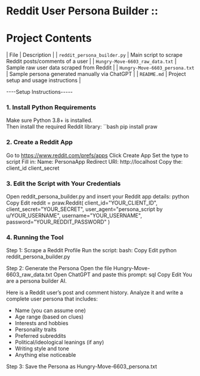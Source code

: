 # Reddit User Persona Builder ::
# Project Contents

| File | Description |
| `reddit_persona_builder.py` | Main script to scrape Reddit posts/comments of a user |
| `Hungry-Move-6603_raw_data.txt` | Sample raw user data scraped from Reddit |
| `Hungry-Move-6603_persona.txt` | Sample persona generated manually via ChatGPT |
| `README.md` | Project setup and usage instructions |

----Setup Instructions-----

### 1. Install Python Requirements

Make sure Python 3.8+ is installed.  
Then install the required Reddit library:
``bash
pip install praw

### 2. Create a Reddit App

Go to https://www.reddit.com/prefs/apps
Click Create App
Set the type to script
Fill in:
Name: PersonaApp
Redirect URI: http://localhost
Copy the:
client_id
client_secret

### 3. Edit the Script with Your Credentials
Open reddit_persona_builder.py and insert your Reddit app details:
python 
Copy Edit
reddit = praw.Reddit(
    client_id="YOUR_CLIENT_ID",
    client_secret="YOUR_SECRET",
    user_agent="persona_script by u/YOUR_USERNAME",
    username="YOUR_USERNAME",
    password="YOUR_REDDIT_PASSWORD"
)

### 4. Running the Tool
Step 1: Scrape a Reddit Profile
Run the script:
bash:
Copy Edit
python reddit_persona_builder.py

Step 2: Generate the Persona 
Open the file Hungry-Move-6603_raw_data.txt
Open ChatGPT and paste this prompt:
sql
Copy
Edit
You are a persona builder AI.

Here is a Reddit user’s post and comment history. Analyze it and write a complete user persona that includes:
- Name (you can assume one)
- Age range (based on clues)
- Interests and hobbies
- Personality traits
- Preferred subreddits
- Political/ideological leanings (if any)
- Writing style and tone
- Anything else noticeable

Step 3: Save the Persona
as
Hungry-Move-6603_persona.txt


